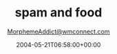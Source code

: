 ---
title: 'spam and food'
posts: 2
hash: 't219'
author: 'MorphemeAddict@wmconnect.com'
date: 2004-05-21T06:58:00+00:00
sources:
  - http://forums.tokipona.org/viewtopic.php%3Ft=219.html
---